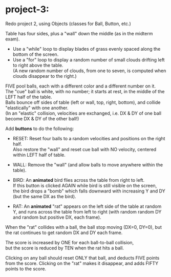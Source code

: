 # project-3:

Redo project 2, using Objects (classes for Ball, Button, etc.)

Table has four sides, plus a "wall" down the middle (as in the midterm exam).  
 * Use a "while" loop to display blades of grass evenly spaced along the bottom of the screen.  
 * Use a "for" loop to display a random number of small clouds drifting left to right above the table.  
 (A new random number of clouds, from one to seven, is computed when clouds disappear to the right.)

FIVE pool balls, each with a different color and a different number on it.  
The "cue" ball is white, with no number; it starts at rest, in the middle of the LEFT half of the table.  
Balls bounce off sides of table (left or wall, top, right, bottom), and collide "elastically" with one another.  
(In an "elastic" collision, velocities are exchanged, i.e. DX & DY of one ball become DX & DY of the other ball!)  

Add **buttons** to do the following:

  - RESET:  Reset four balls to a random velocities and positions on the right half.  
  Also restore the "wall" and reset cue ball with NO velocity, centered within LEFT half of table.

  - WALL:  Remove the "wall" (and allow balls to move anywhere within the table).
  
  - BIRD:  An **animated** bird flies across the table from right to left.  
  If this button is clicked AGAIN while bird is still visible on the screen,  
  the bird drops a "bomb" which falls downward with increasing Y and DY (but the same DX as the bird).

  - RAT:   An **animated** "rat" appears on the left side of the table at random Y,
  and runs across the table from left to right (with random random DY and random but positive DX, each frame).  

When the "rat" collides with a ball, the ball stop moving (DX=0, DY=0),
but the rat continues to get random DX and DY each frame.

The score is increased by ONE for each ball-to-ball collision,  
but the score is reduced by TEN when the rat hits a ball.

Clicking on any ball should reset ONLY that ball, and deducts FIVE points from the score.
Clicking on the "rat" makes it disappear, and adds FIFTY points to the score.

